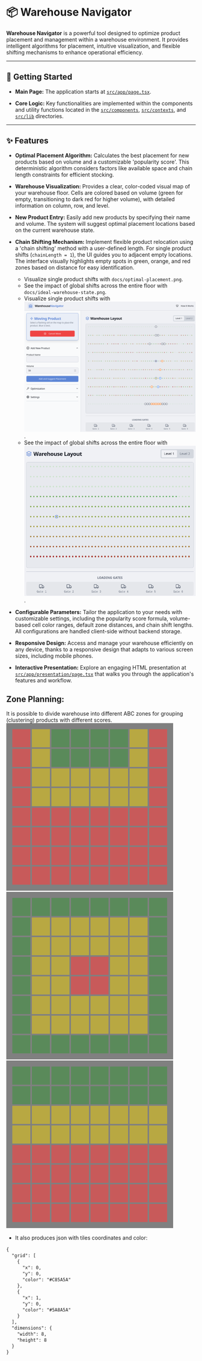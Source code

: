 # 📦 Warehouse Navigator

**Warehouse Navigator** is a powerful tool designed to optimize product placement and management within a warehouse environment. It provides intelligent algorithms for placement, intuitive visualization, and flexible shifting mechanisms to enhance operational efficiency.

---

## 📂 Getting Started

- **Main Page:**
  The application starts at [`src/app/page.tsx`](/src/app/page.tsx).

- **Core Logic:**
  Key functionalities are implemented within the components and utility functions located in the [`src/components`](/src/components), [`src/contexts`](/src/contexts), and [`src/lib`](/src/lib) directories.

---

## ✨ Features

- **Optimal Placement Algorithm:**
  Calculates the best placement for new products based on volume and a customizable 'popularity score'. This deterministic algorithm considers factors like available space and chain length constraints for efficient stocking.

- **Warehouse Visualization:**
  Provides a clear, color-coded visual map of your warehouse floor. Cells are colored based on volume (green for empty, transitioning to dark red for higher volume), with detailed information on column, row, and level.

- **New Product Entry:**
  Easily add new products by specifying their name and volume. The system will suggest optimal placement locations based on the current warehouse state.

- **Chain Shifting Mechanism:**
  Implement flexible product relocation using a 'chain shifting' method with a user-defined length. For single product shifts (`chainLength = 1`), the UI guides you to adjacent empty locations. The interface visually highlights empty spots in green, orange, and red zones based on distance for easy identification.
  - Visualize single product shifts with `docs/optimal-placement.png`.
  - See the impact of global shifts across the entire floor with `docs/ideal-warehouse-state.png`.
  - Visualize single product shifts with ![Optimal Placement Shift](/docs/optimal-placement.png).
  - See the impact of global shifts across the entire floor with ![Ideal Warehouse State Global Shift](/docs/ideal-warehouse-state.png).

- **Configurable Parameters:**
  Tailor the application to your needs with customizable settings, including the popularity score formula, volume-based cell color ranges, default zone distances, and chain shift lengths. All configurations are handled client-side without backend storage.

- **Responsive Design:**
  Access and manage your warehouse efficiently on any device, thanks to a responsive design that adapts to various screen sizes, including mobile phones.

- **Interactive Presentation:**
  Explore an engaging HTML presentation at [`src/app/presentation/page.tsx`](/src/app/presentation/page.tsx) that walks you through the application's features and workflow.


## Zone Planning:
It is possible to divide warehouse into different ABC zones for grouping (clustering) products with different scores. <br>
![Mosaic Around Gates](/public/mosaic-tile-aroundgates.png)
![Mosaic Tiles centered](/public/mosaic-tile-central.png)
![Mosaic tiles lines](/public/mosaic-tile-lines.png)

- It also produces json with tiles coordinates and color:
``` {json}
{
  "grid": [
    {
      "x": 0,
      "y": 0,
      "color": "#C85A5A"
    },
    {
      "x": 1,
      "y": 0,
      "color": "#5A8A5A"
    }
  ],
  "dimensions": {
    "width": 8,
    "height": 8
  }
}
```
